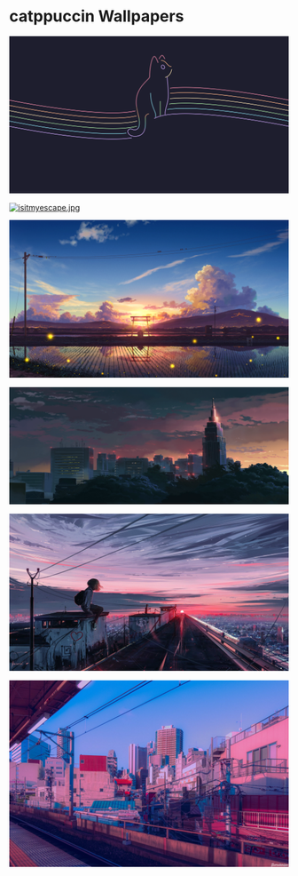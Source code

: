 # catppuccin Wallpapers



[![cat_waves.png](./cat_waves.png)](./cat_waves.png)

[![isitmyescape.jpg](./isitmyescape.jpg)](./isitmyescape.jpg)

[![ricefieldsatsunset.jpg](./ricefieldsatsunset.jpg)](./ricefieldsatsunset.jpg)

[![san-fransisco.png](./san-fransisco.png)](./san-fransisco.png)

[![subway-dawn.jpeg](./subway-dawn.jpeg)](./subway-dawn.jpeg)

[![subway_right.jpg](./subway_right.jpg)](./subway_right.jpg)

